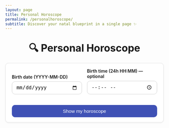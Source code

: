 ```yaml
---
layout: page
title: Personal Horoscope
permalink: /personalhoroscope/
subtitle: Discover your natal blueprint in a single page ✨
---
```


<!-- ── 스타일 (그대로 두거나 custom.scss로 빼도 OK) ── -->
<style>
:root{--primary:#3f51b5;--border:#e0e0e0;--radius:10px}
h2{text-align:center;font-weight:700;font-size:clamp(1.8rem,2.5vw + .5rem,2.4rem);margin:2rem 0 1rem}
.mx-auto{margin-inline:auto}.w-full{width:100%}
.card{max-width:480px;padding:1rem 1.25rem;border:1px solid var(--border);border-radius:var(--radius);background:#fff;box-shadow:0 2px 4px rgba(0,0,0,.05)}
form label{display:block;margin-bottom:.35rem;font-weight:600}
form input{width:100%;padding:.6rem .8rem;margin-bottom:1.1rem;border:1px solid #cfcfcf;border-radius:var(--radius);font-size:.95rem}
form button{width:100%;padding:.7rem;background:var(--primary);color:#fff;border:none;border-radius:var(--radius);font-size:.95rem;cursor:pointer;transition:background .2s ease}
form button:hover{background:#2d3aa0}
.result{max-width:700px;margin:2rem auto 3rem;padding:1.5rem 1.25rem;border:1px solid var(--border);border-radius:var(--radius);background:#fff;box-shadow:0 4px 6px rgba(0,0,0,.06);animation:fadeIn .4s ease}
#wheel svg{width:100%;height:auto}
@keyframes fadeIn{from{opacity:0;transform:translateY(10px)}to{opacity:1}}
@media(min-width:768px){form.card{display:flex;flex-wrap:wrap;gap:1rem;align-items:flex-end}form .field{flex:1 1 200px}form button{flex:1 1 150px;margin-bottom:0}}
</style>

<h2>🔍 Personal Horoscope</h2>

<form id="birthForm" class="card mx-auto">
  <div class="field w-full">
    <label for="birthdate">Birth date (YYYY-MM-DD)</label>
    <input type="date" id="birthdate" required>
  </div>
  <div class="field w-full">
    <label for="birthtime">Birth time (24h HH:MM) — optional</label>
    <input type="time" id="birthtime">
  </div>
  <button type="submit">Show my horoscope</button>
</form>

<div id="result" class="result" style="display:none;"></div>

<!-- ── 라이브러리 CDN ── -->
<script src="https://unpkg.com/dayjs@1/dayjs.min.js"></script>
<script src="https://cdn.jsdelivr.net/npm/astrochart@1.5.0/build/astrochart.min.js"></script>

<script>
/* 간단 Sun-Sign → 해석 텍스트 */
const interp={Leo:"☀️ Leo – Creativity and confidence illuminate your path.",…};

/* 폼 처리 */
document.getElementById('birthForm').addEventListener('submit',async e=>{
  e.preventDefault();
  const d   = document.getElementById('birthdate').value;
  if(!d){alert('enter date');return;}
  const t   = document.getElementById('birthtime').value || "00:00";
  const iso = `${d}T${t}:00Z`;
  const dt  = dayjs(iso);

  /* astrochart – 계산 + SVG 출력 */
  const wheelId ='wheel';
  document.getElementById('result').style.display='block';
  document.getElementById('result').innerHTML=`
    <h3>📅 Birth data</h3><p>${dt.format('YYYY-MM-DD HH:mm')} (UTC)</p>
    <h3>🪐 Natal chart</h3><div id="${wheelId}"></div>
    <h3>📝 Interpretation</h3><div>${interp['Leo']||''}</div>`;

  /* astrochart 라이브러리 호출 – 내부에서 Swiss Ephemeris WASM 자동 로드 */
  const chart = new Astral.Chart({
      id   : wheelId,
      utcDate: new Date(iso),
      // planetSet: 'all' 기본 (Sun ~ Pluto)
      width: 600
  });
  await chart.draw();             // SVG 삽입
});
</script>
